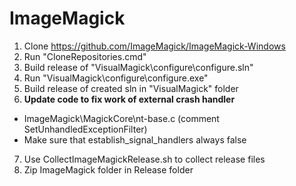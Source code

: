 # ImageMagick

1. Clone https://github.com/ImageMagick/ImageMagick-Windows
2. Run "CloneRepositories.cmd"
3. Build release of "VisualMagick\configure\configure.sln"
4. Run "VisualMagick\configure\configure.exe"
5. Build release of created sln in "VisualMagick" folder
6. **Update code to fix work of external crash handler**
  - ImageMagick\MagickCore\nt-base.c (comment SetUnhandledExceptionFilter)
  - Make sure that establish_signal_handlers always false
7. Use CollectImageMagickRelease.sh to collect release files
8. Zip ImageMagick folder in Release folder
